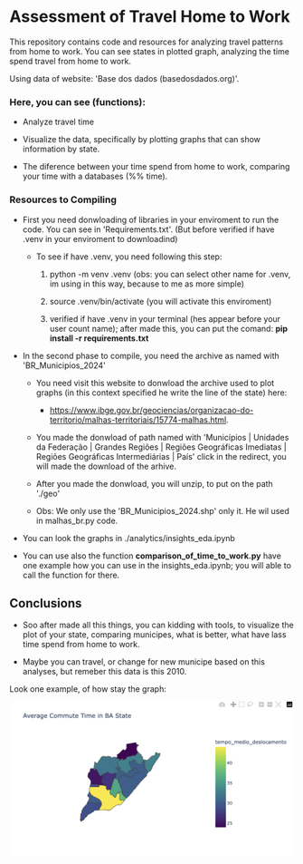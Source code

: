 # Assessment of Travel Home to Work

This repository contains code and resources for analyzing travel patterns from home to work.
You can see states in plotted graph, analyzing the time spend travel from home to work.

Using data of website: 'Base dos dados (basedosdados.org)'.

### Here, you can see (functions): 

* Analyze travel time

* Visualize the data, specifically by plotting graphs that can show information by state.

* The diference between your time spend from home to work, comparing your time with a databases (%% time).


### Resources to Compiling

* First you need donwloading of libraries in your enviroment to run the code. You can see in 'Requirements.txt'. (But before verified if have .venv in your enviroment to downloadind)

  * To see if have .venv, you need following this step:

    1) python -m venv .venv (obs: you can select other name for .venv, im using in this way, because to me as more simple)
    2) source .venv/bin/activate (you will activate this enviroment)

    3) verified if have .venv in your terminal (hes appear before your user count name); after made this, you can put the comand: **pip install -r requirements.txt** 


* In the second phase to compile, you need the archive as named with 'BR_Municipios_2024'
  * You need visit this website to donwload the archive used to plot graphs (in this context specified he write the line of the state) here: 
    * https://www.ibge.gov.br/geociencias/organizacao-do-territorio/malhas-territoriais/15774-malhas.html.

  * You made the donwload of path named with 'Municípios | Unidades da Federação | Grandes Regiões | Regiões Geográficas Imediatas | Regiões Geográficas Intermediárias | País' click in the redirect, you will made the download of the arhive.

  * After you made the donwload, you will unzip, to put on the path './geo'

  * Obs: We only use the 'BR_Municipios_2024.shp' only it. He wil used in malhas_br.py code. 

* You can look the graphs in ./analytics/insights_eda.ipynb

* You can use also the function **comparison_of_time_to_work.py** have one example how you can use in the insights_eda.ipynb; you will able to call the function for there.


## Conclusions

* Soo after made all this things, you can kidding with tools, to visualize the plot of your state, comparing municipes, what is better, what have lass time spend from home to work. 

* Maybe you can travel, or change for new municipe based on this analyses, but remeber this data is this 2010.

Look one example, of how stay the graph: 

![Example de plot](geo/example.png)

